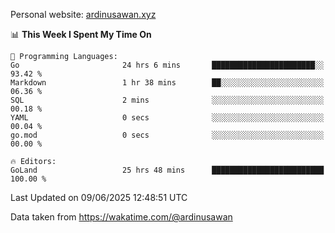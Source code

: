 Personal website: [ardinusawan.xyz](https://ardinusawan.xyz)

<!--START_SECTION:waka-->
📊 **This Week I Spent My Time On** 

```text
💬 Programming Languages: 
Go                       24 hrs 6 mins       ███████████████████████░░   93.42 % 
Markdown                 1 hr 38 mins        ██░░░░░░░░░░░░░░░░░░░░░░░   06.36 % 
SQL                      2 mins              ░░░░░░░░░░░░░░░░░░░░░░░░░   00.18 % 
YAML                     0 secs              ░░░░░░░░░░░░░░░░░░░░░░░░░   00.04 % 
go.mod                   0 secs              ░░░░░░░░░░░░░░░░░░░░░░░░░   00.00 % 

🔥 Editors: 
GoLand                   25 hrs 48 mins      █████████████████████████   100.00 % 
```


 Last Updated on 09/06/2025 12:48:51 UTC
<!--END_SECTION:waka-->
Data taken from https://wakatime.com/@ardinusawan
